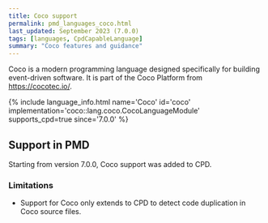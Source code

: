 ```yaml
---
title: Coco support 
permalink: pmd_languages_coco.html
last_updated: September 2023 (7.0.0)
tags: [languages, CpdCapableLanguage]
summary: "Coco features and guidance"
---
```


Coco is a modern programming language designed specifically for building event-driven software.
It is part of the Coco Platform from <https://cocotec.io/>.

{% include language_info.html name='Coco' id='coco' implementation='coco::lang.coco.CocoLanguageModule' supports_cpd=true since='7.0.0' %}

## Support in PMD
Starting from version 7.0.0, Coco support was added to CPD.

### Limitations
- Support for Coco only extends to CPD to detect code duplication in Coco source files.
